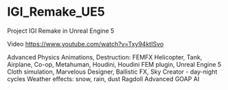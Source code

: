 # IGI_Remake_UE5
Project IGI Remake in Unreal Engine 5

Video
https://www.youtube.com/watch?v=Txy94ktISvo

Advanced Physics Animations, Destruction: FEMFX
Helicopter,
Tank,
Airplane,
Co-op,
Metahuman,
Houdini,
Houdini FEM plugin,
Unreal Engine 5
Cloth simulation, 
Marvelous Designer,
Ballistic FX,
Sky Creator - day-night cycles
Weather effects: snow, rain, dust 
Ragdoll
Advanced GOAP AI
